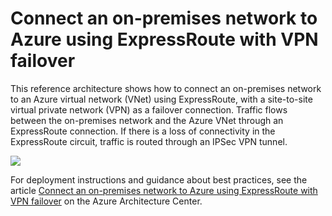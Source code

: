 # Connect an on-premises network to Azure using ExpressRoute with VPN failover

This reference architecture shows how to connect an on-premises network to an Azure virtual network (VNet) using ExpressRoute, with a site-to-site virtual private network (VPN) as a failover connection. Traffic flows between the on-premises network and the Azure VNet through an ExpressRoute connection. If there is a loss of connectivity in the ExpressRoute circuit, traffic is routed through an IPSec VPN tunnel.

![](https://docs.microsoft.com/azure/architecture/reference-architectures/hybrid-networking/images/expressroute-vpn-failover.png)

For deployment instructions and guidance about best practices, see the article [Connect an on-premises network to Azure using ExpressRoute with VPN failover](https://docs.microsoft.com/azure/architecture/reference-architectures/hybrid-networking/expressroute-vpn-failover) on the Azure Architecture Center.
